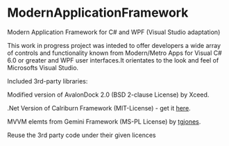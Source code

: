 # ModernApplicationFramework
Modern Application Framework for C# and WPF (Visual Studio adaptation)

This work in progress project was inteded to offer developers a wide array of controls and functionality known from Modern/Metro Apps for Visual C# 6.0 or greater and WPF user interfaces.It orientates to the look and feel of Microsofts Visual Studio.

Included 3rd-party libraries:

Modified version of AvalonDock 2.0 (BSD 2-clause License) by Xceed.

.Net Version of Calriburn Framework (MIT-License) - get it [here](https://github.com/Caliburn-Micro/Caliburn.Micro/).

MVVM elemts from Gemini Framework (MS-PL License) by [tgjones](https://github.com/tgjones).

Reuse the 3rd party code under their given licences
